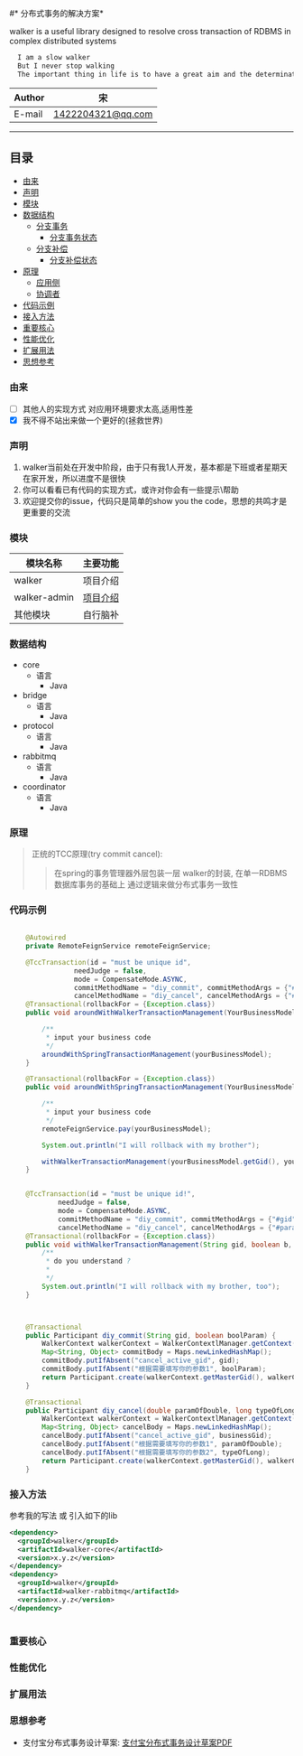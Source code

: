 #* 分布式事务的解决方案*

walker is a useful library designed to resolve cross transaction of RDBMS in complex distributed systems


```java
  I am a slow walker
  But I never stop walking
  The important thing in life is to have a great aim and the determination to attain it
```

|Author|宋|
|---|---
|E-mail|1422204321@qq.com

****
## 目录
* [由来](#由来)
* [声明](#声明)
* [模块](#模块)
* [数据结构](#数据结构)
    - [分支事务](#分支事务)
      *  [分支事务状态](#分支事务状态)  
    - [分支补偿](#分支事务)
      *  [分支补偿状态](#分支补偿状态)  
* [原理](#原理) 
    * [应用侧](#应用侧) 
    * [协调者](#协调者) 
* [代码示例](#代码示例) 
* [接入方法](#接入方法)
* [重要核心](#重要核心)
* [性能优化](#性能优化)
* [扩展用法](#扩展用法)
* [思想参考](#思想参考) 


### 由来
- [ ] 其他人的实现方式 对应用环境要求太高,适用性差
- [x] 我不得不站出来做一个更好的(拯救世界)

### 声明
1. walker当前处在开发中阶段，由于只有我1人开发，基本都是下班或者星期天在家开发，所以进度不是很快 
1. 你可以看看已有代码的实现方式，或许对你会有一些提示\帮助 
1. 欢迎提交你的issue，代码只是简单的show you the code，思想的共鸣才是更重要的交流

### 模块
|模块名称|主要功能|
|---|---
|walker|项目介绍
|walker-admin|[项目介绍](walker-admin)
|其他模块|自行脑补

### 数据结构
* core
    * 语言
        * Java
* bridge
    * 语言
        * Java
* protocol
    * 语言
        * Java
* rabbitmq
    * 语言
        * Java
* coordinator
    * 语言
        * Java
        
### 原理
> 正统的TCC原理(try commit cancel):
>> 在spring的事务管理器外层包装一层 walker的封装, 在单一RDBMS数据库事务的基础上 通过逻辑来做分布式事务一致性

### 代码示例
```java
   
    @Autowired
    private RemoteFeignService remoteFeignService;

    @TccTransaction(id = "must be unique id",
                needJudge = false,
                mode = CompensateMode.ASYNC,
                commitMethodName = "diy_commit", commitMethodArgs = {"#yourBusinessModel.gid", "#yourBusinessModel.boolParam"},
                cancelMethodName = "diy_cancel", cancelMethodArgs = {"#yourBusinessModel.doubleParam", "#yourBusinessModel.longParam", "#p0.gid"})
    @Transactional(rollbackFor = {Exception.class})
    public void aroundWithWalkerTransactionManagement(YourBusinessModel yourBusinessModel) {

        /**
         * input your business code
         */
        aroundWithSpringTransactionManagement(yourBusinessModel);
    }

    @Transactional(rollbackFor = {Exception.class})
    public void aroundWithSpringTransactionManagement(YourBusinessModel yourBusinessModel) {

        /**
         * input your business code
         */
        remoteFeignService.pay(yourBusinessModel);

        System.out.println("I will rollback with my brother");

        withWalkerTransactionManagement(yourBusinessModel.getGid(), yourBusinessModel.isBoolParam(), yourBusinessModel.getDoubleParam(), yourBusinessModel.getLongParam());
    }


    @TccTransaction(id = "must be unique id!",
            needJudge = false,
            mode = CompensateMode.ASYNC,
            commitMethodName = "diy_commit", commitMethodArgs = {"#gid", "#b"},
            cancelMethodName = "diy_cancel", cancelMethodArgs = {"#paramOfDouble", "#typeOfLong", "#gid"})
    @Transactional(rollbackFor = {Exception.class})
    public void withWalkerTransactionManagement(String gid, boolean b, double paramOfDouble, long typeOfLong) {
        /**
         * do you understand ?
         *
         */
        System.out.println("I will rollback with my brother, too");
    }



    @Transactional
    public Participant diy_commit(String gid, boolean boolParam) {
        WalkerContext walkerContext = WalkerContextlManager.getContext();
        Map<String, Object> commitBody = Maps.newLinkedHashMap();
        commitBody.putIfAbsent("cancel_active_gid", gid);
        commitBody.putIfAbsent("根据需要填写你的参数1", boolParam);
        return Participant.create(walkerContext.getMasterGid(), walkerContext.getCurrentBranchGid(), "your_business_commit_url", commitBody, "something that need callback param from coordinator");
    }

    @Transactional
    public Participant diy_cancel(double paramOfDouble, long typeOfLong, String businessGid) {
        WalkerContext walkerContext = WalkerContextlManager.getContext();
        Map<String, Object> cancelBody = Maps.newLinkedHashMap();
        cancelBody.putIfAbsent("cancel_active_gid", businessGid);
        cancelBody.putIfAbsent("根据需要填写你的参数1", paramOfDouble);
        cancelBody.putIfAbsent("根据需要填写你的参数2", typeOfLong);
        return Participant.create(walkerContext.getMasterGid(), walkerContext.getCurrentBranchGid(), "your_business_cancel_url", cancelBody, "something that need callback param from coordinator");
    }

```
### 接入方法
参考我的写法 或 引入如下的lib
```xml
<dependency>
  <groupId>walker</groupId>
  <artifactId>walker-core</artifactId>
  <version>x.y.z</version>
</dependency>
<dependency>
  <groupId>walker</groupId>
  <artifactId>walker-rabbitmq</artifactId>
  <version>x.y.z</version>
</dependency>
 
```
### 重要核心

### 性能优化

### 扩展用法

### 思想参考
- 支付宝分布式事务设计草案:  [支付宝分布式事务设计草案PDF](_doc/支付宝分布式事务设计草案.pdf)
